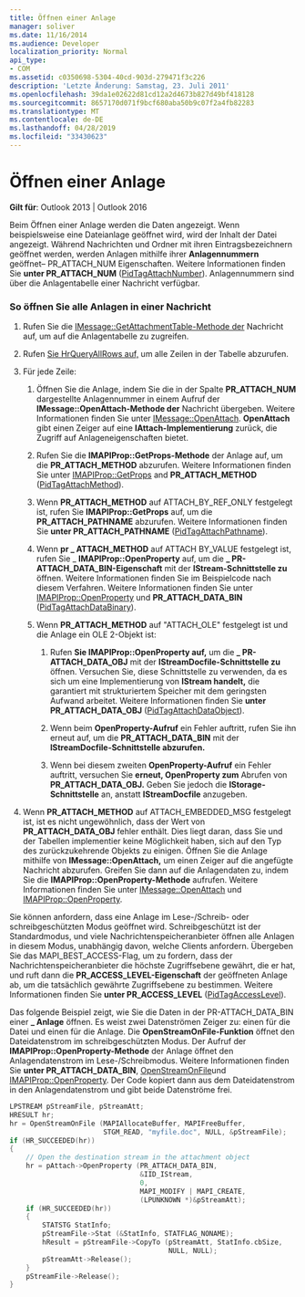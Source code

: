 ```yaml
---
title: Öffnen einer Anlage
manager: soliver
ms.date: 11/16/2014
ms.audience: Developer
localization_priority: Normal
api_type:
- COM
ms.assetid: c0350698-5304-40cd-903d-279471f3c226
description: 'Letzte Änderung: Samstag, 23. Juli 2011'
ms.openlocfilehash: 39da1e02622d81cd12a2d4673b827d49bf418128
ms.sourcegitcommit: 8657170d071f9bcf680aba50b9c07f2a4fb82283
ms.translationtype: MT
ms.contentlocale: de-DE
ms.lasthandoff: 04/28/2019
ms.locfileid: "33430623"
---
```

# <a name="opening-an-attachment"></a>Öffnen einer Anlage

**Gilt für**: Outlook 2013 | Outlook 2016 
  
Beim Öffnen einer Anlage werden die Daten angezeigt. Wenn beispielsweise eine Dateianlage geöffnet wird, wird der Inhalt der Datei angezeigt. Während Nachrichten und Ordner mit ihren Eintragsbezeichnern geöffnet werden, werden Anlagen mithilfe ihrer **Anlagennummern** geöffnet– PR_ATTACH_NUM Eigenschaften. Weitere Informationen finden Sie **unter PR_ATTACH_NUM** ([PidTagAttachNumber](pidtagattachnumber-canonical-property.md)). Anlagennummern sind über die Anlagentabelle einer Nachricht verfügbar.
  
### <a name="to-open-all-attachments-in-a-message"></a>So öffnen Sie alle Anlagen in einer Nachricht
  
1. Rufen Sie die [IMessage::GetAttachmentTable-Methode der](imessage-getattachmenttable.md) Nachricht auf, um auf die Anlagentabelle zu zugreifen. 
    
2. Rufen [Sie HrQueryAllRows auf,](hrqueryallrows.md) um alle Zeilen in der Tabelle abzurufen. 
    
3. Für jede Zeile: 
    
    1. Öffnen Sie die Anlage, indem Sie die in der Spalte **PR_ATTACH_NUM** dargestellte Anlagennummer in einem Aufruf der **IMessage::OpenAttach-Methode der** Nachricht übergeben. Weitere Informationen finden Sie unter [IMessage::OpenAttach](imessage-openattach.md). **OpenAttach** gibt einen Zeiger auf eine **IAttach-Implementierung** zurück, die Zugriff auf Anlageneigenschaften bietet. 
        
    2. Rufen Sie die **IMAPIProp::GetProps-Methode** der Anlage auf, um die **PR_ATTACH_METHOD** abzurufen. Weitere Informationen finden Sie unter [IMAPIProp::GetProps](imapiprop-getprops.md) and **PR_ATTACH_METHOD** ([PidTagAttachMethod](pidtagattachmethod-canonical-property.md)).
        
    3. Wenn **PR_ATTACH_METHOD** auf ATTACH_BY_REF_ONLY festgelegt ist, rufen Sie **IMAPIProp::GetProps** auf, um die **PR_ATTACH_PATHNAME** abzurufen. Weitere Informationen finden Sie **unter PR_ATTACH_PATHNAME** ([PidTagAttachPathname](pidtagattachpathname-canonical-property.md)).
        
    4. Wenn **pr \_ ATTACH_METHOD** auf ATTACH BY_VALUE festgelegt ist, rufen Sie \_ **IMAPIProp::OpenProperty** auf, um die **\_ PR-ATTACH_DATA_BIN-Eigenschaft** mit der **IStream-Schnittstelle zu** öffnen. Weitere Informationen finden Sie im Beispielcode nach diesem Verfahren. Weitere Informationen finden Sie unter [IMAPIProp::OpenProperty](imapiprop-openproperty.md) und **PR_ATTACH_DATA_BIN** ([PidTagAttachDataBinary](pidtagattachdatabinary-canonical-property.md)).
        
    5. Wenn **PR_ATTACH_METHOD** auf "ATTACH_OLE" festgelegt ist und die Anlage ein OLE 2-Objekt ist: 
        
        1. Rufen **Sie IMAPIProp::OpenProperty auf,** um die **\_ PR-ATTACH_DATA_OBJ** mit der **IStreamDocfile-Schnittstelle zu** öffnen. Versuchen Sie, diese Schnittstelle zu verwenden, da es sich um eine Implementierung von **IStream handelt,** die garantiert mit strukturiertem Speicher mit dem geringsten Aufwand arbeitet. Weitere Informationen finden Sie **unter PR_ATTACH_DATA_OBJ** ([PidTagAttachDataObject](pidtagattachdataobject-canonical-property.md)).
            
        2. Wenn beim **OpenProperty-Aufruf** ein Fehler auftritt, rufen Sie ihn erneut auf, um die **PR_ATTACH_DATA_BIN** mit der **IStreamDocfile-Schnittstelle abzurufen.** 
            
        3. Wenn bei diesem zweiten **OpenProperty-Aufruf** ein Fehler auftritt, versuchen Sie **erneut, OpenProperty zum** Abrufen von **PR_ATTACH_DATA_OBJ.** Geben Sie jedoch die **IStorage-Schnittstelle** an, anstatt **IStreamDocfile** anzugeben. 
    
4. Wenn **PR_ATTACH_METHOD** auf ATTACH_EMBEDDED_MSG festgelegt ist, ist es nicht ungewöhnlich, dass der Wert von **PR_ATTACH_DATA_OBJ** fehler enthält. Dies liegt daran, dass Sie und der Tabellen implementier keine Möglichkeit haben, sich auf den Typ des zurückzukehrende Objekts zu einigen. Öffnen Sie die Anlage mithilfe von **IMessage::OpenAttach,** um einen Zeiger auf die angefügte Nachricht abzurufen. Greifen Sie dann auf die Anlagendaten zu, indem Sie die **IMAPIProp::OpenProperty-Methode** aufrufen. Weitere Informationen finden Sie unter [IMessage::OpenAttach](imessage-openattach.md) und [IMAPIProp::OpenProperty](imapiprop-openproperty.md).
    
Sie können anfordern, dass eine Anlage im Lese-/Schreib- oder schreibgeschützten Modus geöffnet wird. Schreibgeschützt ist der Standardmodus, und viele Nachrichtenspeicheranbieter öffnen alle Anlagen in diesem Modus, unabhängig davon, welche Clients anfordern. Übergeben Sie das MAPI_BEST_ACCESS-Flag, um zu fordern, dass der Nachrichtenspeicheranbieter die höchste Zugriffsebene gewährt, die er hat, und ruft dann die **PR_ACCESS_LEVEL-Eigenschaft** der geöffneten Anlage ab, um die tatsächlich gewährte Zugriffsebene zu bestimmen. Weitere Informationen finden Sie **unter PR_ACCESS_LEVEL** ([PidTagAccessLevel](pidtagaccesslevel-canonical-property.md)).
  
Das folgende Beispiel zeigt, wie Sie die Daten in der PR-ATTACH_DATA_BIN einer **\_ Anlage** öffnen. Es weist zwei Datenströmen Zeiger zu: einen für die Datei und einen für die Anlage. Die **OpenStreamOnFile-Funktion** öffnet den Dateidatenstrom im schreibgeschützten Modus. Der Aufruf der **IMAPIProp::OpenProperty-Methode** der Anlage öffnet den Anlagendatenstrom im Lese-/Schreibmodus. Weitere Informationen finden Sie **unter PR_ATTACH_DATA_BIN**, [OpenStreamOnFile](openstreamonfile.md)und [IMAPIProp::OpenProperty](imapiprop-openproperty.md). Der Code kopiert dann aus dem Dateidatenstrom in den Anlagendatenstrom und gibt beide Datenströme frei.
  
```cpp
LPSTREAM pStreamFile, pStreamAtt;
HRESULT hr;
hr = OpenStreamOnFile (MAPIAllocateBuffer, MAPIFreeBuffer,
                       STGM_READ, "myfile.doc", NULL, &pStreamFile);
if (HR_SUCCEEDED(hr))
{
    // Open the destination stream in the attachment object
    hr = pAttach->OpenProperty (PR_ATTACH_DATA_BIN,
                                &IID_IStream,
                                0,
                                MAPI_MODIFY | MAPI_CREATE,
                                (LPUNKNOWN *)&pStreamAtt);
    if (HR_SUCCEEDED(hr))
    {
        STATSTG StatInfo;
        pStreamFile->Stat (&StatInfo, STATFLAG_NONAME);
        hResult = pStreamFile->CopyTo (pStreamAtt, StatInfo.cbSize,
                                       NULL, NULL);
        pStreamAtt->Release();
    }
    pStreamFile->Release();
}
```


